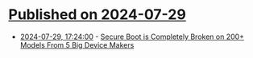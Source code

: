 # [Published on 2024-07-29](index.md)

* [2024-07-29, 17:24:00](https://soylentnews.org/article.pl?sid=24/07/28/0446234&from=rss) - [Secure Boot is Completely Broken on 200+ Models From 5 Big Device Makers](https://soylentnews.org/article.pl?sid=24/07/28/0446234&from=rss)
